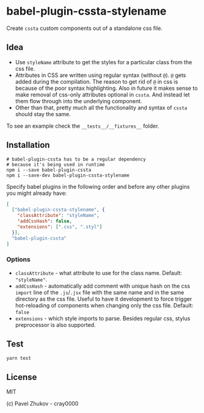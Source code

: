 # babel-plugin-cssta-stylename

Create `cssta` custom components out of a standalone css file.

## Idea

- Use `styleName` attribute to get the styles for a particular class from the css file.
- Attributes in CSS are written using regular syntax (without `@`). `@` gets added during the compilation. The reason to get rid of `@` in css is because of the poor syntax highlighting. Also in future it makes sense to make removal of css-only attributes optional in `cssta`. And instead let them flow through into the underlying component.
- Other than that, pretty much all the functionality and syntax of `cssta` should stay the same.

To see an example check the `__tests__/__fixtures__` folder.

## Installation

```
# babel-plugin-cssta has to be a regular dependency
# because it's being used in runtime
npm i --save babel-plugin-cssta
npm i --save-dev babel-plugin-cssta-stylename
```

Specify babel plugins in the following order and before any other plugins you might already have:

```json
[
  ["babel-plugin-cssta-stylename", {
    "classAttribute": "styleName",
    "addCssHash": false,
    "extensions": [".css", ".styl"]
  }],
  "babel-plugin-cssta"
]
```

### Options

- `classAttribute` - what attribute to use for the class name. Default: `"styleName"`.
- `addCssHash` - automatically add comment with unique hash on the css `import` line of the `.js`/`.jsx` file with the same name and in the same directory as the css file. Useful to have it development to force trigger hot-reloading of components when changing only the css file. Default: `false`
- `extensions` - which style imports to parse. Besides regular css, stylus preprocessor is also supported.

## Test

```sh
yarn test
```

## License

MIT

(c) Pavel Zhukov - cray0000

